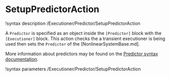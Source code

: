 # SetupPredictorAction

!syntax description /Executioner/Predictor/SetupPredictorAction

A `Predictor` is specified as an object inside the `[Predictor]` block with the `[Executioner]` block.
This action checks the a transient executioner is being used then sets the `Predictor` of the [NonlinearSystemBase.md].

More information about predictors may be found on the
[Predictor syntax documentation](syntax/Executioner/Predictor/index.md).

!syntax parameters /Executioner/Predictor/SetupPredictorAction
